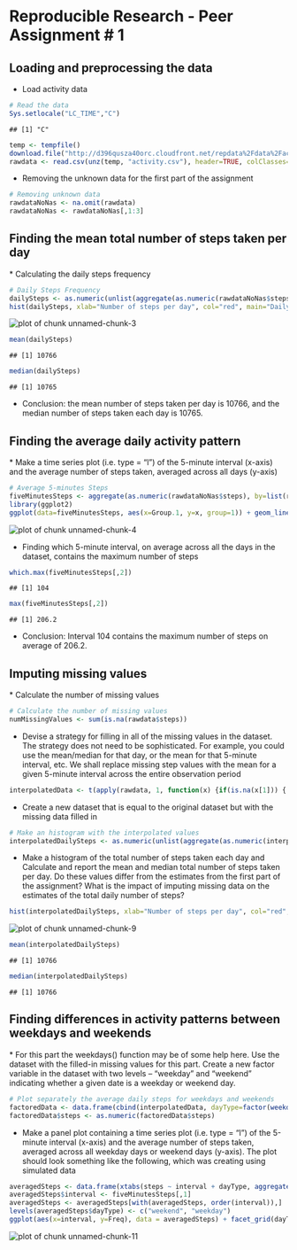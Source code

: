 Reproducible Research - Peer Assignment # 1
========================================================

<h2>Loading and preprocessing the data</h2>

* Load activity data


```r
# Read the data
Sys.setlocale("LC_TIME","C")
```

```
## [1] "C"
```

```r
temp <- tempfile()
download.file("http://d396qusza40orc.cloudfront.net/repdata%2Fdata%2Factivity.zip", temp)
rawdata <- read.csv(unz(temp, "activity.csv"), header=TRUE, colClasses=c("numeric", "character", "numeric"))
```

* Removing the unknown data for the first part of the assignment


```r
# Removing unknown data
rawdataNoNas <- na.omit(rawdata)
rawdataNoNas <- rawdataNoNas[,1:3]
```

<h2>Finding the mean total number of steps taken per day</h2>
* Calculating the daily steps frequency

```r
# Daily Steps Frequency
dailySteps <- as.numeric(unlist(aggregate(as.numeric(rawdataNoNas$steps), by=list(rawdataNoNas$date), FUN=sum)[2]))
hist(dailySteps, xlab="Number of steps per day", col="red", main="Daily Steps Frequency")
```

![plot of chunk unnamed-chunk-3](figure/unnamed-chunk-3.png) 

```r
mean(dailySteps)
```

```
## [1] 10766
```

```r
median(dailySteps)
```

```
## [1] 10765
```

* Conclusion: the mean number of steps taken per day is 10766, and the median number of steps taken each day is 10765.

<h2>Finding the average daily activity pattern </h2>
* Make a time series plot (i.e. type = “l”) of the 5-minute interval (x-axis) and the average number of steps taken, averaged across all days (y-axis)

```r
# Average 5-minutes Steps
fiveMinutesSteps <- aggregate(as.numeric(rawdataNoNas$steps), by=list(rawdataNoNas$interval), FUN=mean)
library(ggplot2)
ggplot(data=fiveMinutesSteps, aes(x=Group.1, y=x, group=1)) + geom_line() + labs(title = "Average Number of Steps Taken by 5-Minute Interval", x="Interval", y="Frequency")
```

![plot of chunk unnamed-chunk-4](figure/unnamed-chunk-4.png) 
* Finding which 5-minute interval, on average across all the days in the dataset, contains the maximum number of steps

```r
which.max(fiveMinutesSteps[,2])
```

```
## [1] 104
```

```r
max(fiveMinutesSteps[,2])
```

```
## [1] 206.2
```
* Conclusion: Interval 104 contains the maximum number of steps on average of 206.2.

<h2>Imputing missing values</h2>
* Calculate the number of missing values

```r
# Calculate the number of missing values
numMissingValues <- sum(is.na(rawdata$steps))
```

* Devise a strategy for filling in all of the missing values in the dataset. The strategy does not need to be sophisticated. For example, you could use the mean/median for that day, or the mean for that 5-minute interval, etc.  We shall replace missing step values with the mean for a given 5-minute interval across the entire observation period


```r
interpolatedData <- t(apply(rawdata, 1, function(x) {if(is.na(x[1])) { y <- match(as.numeric(x[3]), fiveMinutesSteps[,1]); x[1] <- fiveMinutesSteps[y,2]}; return(x)}))
```

* Create a new dataset that is equal to the original dataset but with the missing data filled in


```r
# Make an histogram with the interpolated values
interpolatedDailySteps <- as.numeric(unlist(aggregate(as.numeric(interpolatedData[,1]), by=list(interpolatedData[,2]), FUN=sum)[2]))
```

* Make a histogram of the total number of steps taken each day and Calculate and report the mean and median total number of steps taken per day. Do these values differ from the estimates from the first part of the assignment? What is the impact of imputing missing data on the estimates of the total daily number of steps?


```r
hist(interpolatedDailySteps, xlab="Number of steps per day", col="red", main="Interpolated Daily Steps Frequency")
```

![plot of chunk unnamed-chunk-9](figure/unnamed-chunk-9.png) 

```r
mean(interpolatedDailySteps)
```

```
## [1] 10766
```

```r
median(interpolatedDailySteps)
```

```
## [1] 10766
```

<h2>Finding differences in activity patterns between weekdays and weekends</h2>
* For this part the weekdays() function may be of some help here. Use the dataset with the filled-in missing values for this part. Create a new factor variable in the dataset with two levels – “weekday” and “weekend” indicating whether a given date is a weekday or weekend day.


```r
# Plot separately the average daily steps for weekdays and weekends
factoredData <- data.frame(cbind(interpolatedData, dayType=factor(weekdays(as.Date(interpolatedData[,2]))%in% c("Saturday", "Sunday"), labels=c("weekday","weekend"))))
factoredData$steps <- as.numeric(factoredData$steps)
```

* Make a panel plot containing a time series plot (i.e. type = “l”) of the 5-minute interval (x-axis) and the average number of steps taken, averaged across all weekday days or weekend days (y-axis). The plot should look something like the following, which was creating using simulated data


```r
averagedSteps <- data.frame(xtabs(steps ~ interval + dayType, aggregate(steps ~ interval + dayType, factoredData, mean)))
averagedSteps$interval <- fiveMinutesSteps[,1]
averagedSteps <- averagedSteps[with(averagedSteps, order(interval)),]
levels(averagedSteps$dayType) <- c("weekend", "weekday")
ggplot(aes(x=interval, y=Freq), data = averagedSteps) + facet_grid(dayType ~ ., labeller = label_value) + geom_line() + labs(title = "Average Number of Steps Taken by 5-Minute Interval", x="Interval", y="Frequency")
```

![plot of chunk unnamed-chunk-11](figure/unnamed-chunk-11.png) 

